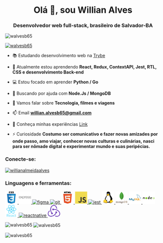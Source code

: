 <h1 align="center">Olá 👋, sou Willian Alves</h1>
<h3 align="center"> Desenvolvedor web full-stack, brasileiro de Salvador-BA </h3>

<p align="left"> <img src="https://komarev.com/ghpvc/?username=walvesb65&label=Visualiza%C3%A7%C3%B5es%20de%20perfil&color=0e75b6&style=flat" alt="walvesb65" /> </p>

<p align="left"> <a href="https://github.com/ryo-ma/github-profile-trophy"><img src="https://github-profile-trophy.vercel.app/?username=walvesb65" alt="walvesb65" /></a> </p>

- 📚 Estudando desenvolvimento web na [Trybe](https://www.betrybe.com/)

- 🌱 Atualmente estou aprendendo **React, Redux, ContextAPI, Jest, RTL, CSS e desenvolvimento Back-end**

- 💻 Estou focado em aprender **Python / Go**

- 🤝 Buscando por ajuda com **Node.Js / MongoDB**

- 💬 Vamos falar sobre **Tecnologia, filmes e viagens**

- 📫 Email **willian.alvesb65@gmail.com**

- 📄 Conheça minhas experiências [Link](https://url.gratis/L5AyBB)

- ⚡ Curiosidade **Costumo ser comunicativo e fazer novas amizades por onde passo, amo viajar, conhecer novas culturas e culinárias, nasci para ser nômade digital e experimentar mundo e suas peripécias.**

<h3 align="left">Conecte-se:</h3>
<p align="left">
<a href="https://linkedin.com/in/willianalmeidaalves" target="blank"><img align="center" src="https://raw.githubusercontent.com/rahuldkjain/github-profile-readme-generator/master/src/images/icons/Social/linked-in-alt.svg" alt="willianalmeidaalves" height="30" width="40" /></a>
</p>

<h3 align="left">Linguagens e ferramentas:</h3>
<p align="left"> <a href="https://www.w3schools.com/css/" target="_blank"> <img src="https://raw.githubusercontent.com/devicons/devicon/master/icons/css3/css3-original-wordmark.svg" alt="css3" width="40" height="40"/> </a> <a href="https://expressjs.com" target="_blank"> <img src="https://raw.githubusercontent.com/devicons/devicon/master/icons/express/express-original-wordmark.svg" alt="express" width="40" height="40"/> </a> <a href="https://www.figma.com/" target="_blank"> <img src="https://www.vectorlogo.zone/logos/figma/figma-icon.svg" alt="figma" width="40" height="40"/> </a> <a href="https://git-scm.com/" target="_blank"> <img src="https://www.vectorlogo.zone/logos/git-scm/git-scm-icon.svg" alt="git" width="40" height="40"/> </a> <a href="https://www.w3.org/html/" target="_blank"> <img src="https://raw.githubusercontent.com/devicons/devicon/master/icons/html5/html5-original-wordmark.svg" alt="html5" width="40" height="40"/> </a> <a href="https://developer.mozilla.org/en-US/docs/Web/JavaScript" target="_blank"> <img src="https://raw.githubusercontent.com/devicons/devicon/master/icons/javascript/javascript-original.svg" alt="javascript" width="40" height="40"/> </a> <a href="https://jestjs.io" target="_blank"> <img src="https://www.vectorlogo.zone/logos/jestjsio/jestjsio-icon.svg" alt="jest" width="40" height="40"/> </a> <a href="https://www.linux.org/" target="_blank"> <img src="https://raw.githubusercontent.com/devicons/devicon/master/icons/linux/linux-original.svg" alt="linux" width="40" height="40"/> </a> <a href="https://www.mongodb.com/" target="_blank"> <img src="https://raw.githubusercontent.com/devicons/devicon/master/icons/mongodb/mongodb-original-wordmark.svg" alt="mongodb" width="40" height="40"/> </a> <a href="https://www.mysql.com/" target="_blank"> <img src="https://raw.githubusercontent.com/devicons/devicon/master/icons/mysql/mysql-original-wordmark.svg" alt="mysql" width="40" height="40"/> </a> <a href="https://nodejs.org" target="_blank"> <img src="https://raw.githubusercontent.com/devicons/devicon/master/icons/nodejs/nodejs-original-wordmark.svg" alt="nodejs" width="40" height="40"/> </a> <a href="https://reactjs.org/" target="_blank"> <img src="https://raw.githubusercontent.com/devicons/devicon/master/icons/react/react-original-wordmark.svg" alt="react" width="40" height="40"/> </a> <a href="https://reactnative.dev/" target="_blank"> <img src="https://reactnative.dev/img/header_logo.svg" alt="reactnative" width="40" height="40"/> </a> <a href="https://redux.js.org" target="_blank"> <img src="https://raw.githubusercontent.com/devicons/devicon/master/icons/redux/redux-original.svg" alt="redux" width="40" height="40"/> </a> </p>

<p><img align="left" src="https://github-readme-stats.vercel.app/api/top-langs?username=walvesb65&show_icons=true&theme=dracula&locale=en&layout=compact" alt="walvesb65" /></p>

<p>&nbsp;<img align="center" src="https://github-readme-stats.vercel.app/api?username=walvesb65&show_icons=true&theme=dracula&locale=en" alt="walvesb65" /></p>

<p><img align="center" src="https://github-readme-streak-stats.herokuapp.com/?user=walvesb65&theme=dark" alt="walvesb65" /></p>
